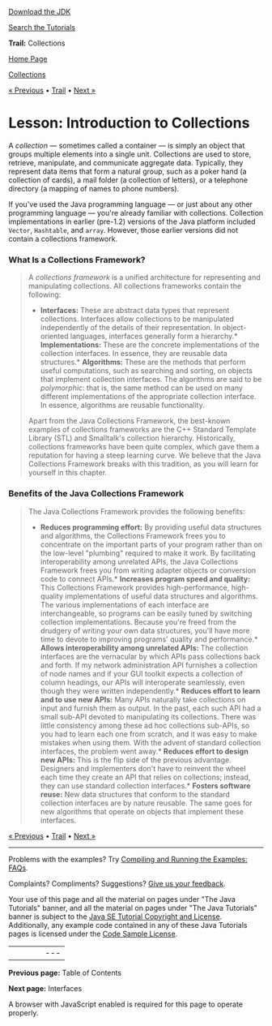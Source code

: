 [Download
the JDK](http://java.sun.com/javase/6/download.jsp)
  
[Search the
Tutorials](../../search.html)

**Trail:** Collections

[Home Page](../../index.html)
>
[Collections](../index.html)

[« Previous](../index.html) • [Trail](../TOC.html) • [Next »](../interfaces/index.html)

# Lesson: Introduction to Collections

A *collection* — sometimes called a container — is simply
an object that groups multiple elements into a single unit. Collections
are used to store, retrieve, manipulate, and communicate aggregate data.
Typically, they represent data items that form a natural group, such as
a poker hand (a collection of cards), a mail folder (a collection of
letters), or a telephone directory (a mapping of names to phone
numbers).

If you've used the Java programming language — or just about any
other programming language — you're already familiar with
collections. Collection implementations in earlier (pre-1.2) versions
of the Java platform included `Vector`,
`Hashtable`, and `array`. However, those earlier versions did not contain a collections framework.

### What Is a Collections Framework?

> A *collections framework* is a unified architecture for representing and manipulating collections. All collections frameworks contain the following:
>
> * **Interfaces:** These are abstract data types that represent collections. Interfaces allow collections to be manipulated independently of the details of their representation. In object-oriented languages, interfaces generally form a hierarchy.* **Implementations:** These are the concrete implementations of the collection interfaces. In essence, they are reusable data structures.* **Algorithms:** These are the methods that perform useful computations, such as searching and sorting, on objects that implement collection interfaces. The algorithms are said to be *polymorphic*: that is, the same method can be used on many different implementations of the appropriate collection interface. In essence, algorithms are reusable functionality.
>
> Apart from the Java Collections Framework, the best-known examples of collections frameworks are
> the C++ Standard Template Library (STL) and Smalltalk's collection hierarchy. Historically, collections
> frameworks have been quite complex, which gave them a reputation for having a steep learning curve.
> We believe that the Java Collections Framework breaks with this tradition, as you will learn for yourself in this chapter.

### Benefits of the Java Collections Framework

> The Java Collections Framework provides the following benefits:
>
> * **Reduces programming effort:** By providing useful data
>   structures and algorithms, the Collections Framework frees you to
>   concentrate on the important parts of your program rather than on the
>   low-level "plumbing" required to make it work. By facilitating
>   interoperability among unrelated APIs, the Java Collections
>   Framework frees you from writing adapter objects or conversion code to connect
>   APIs.* **Increases program speed and quality:** This Collections Framework
>     provides high-performance, high-quality implementations of useful data
>     structures and algorithms. The various implementations of each interface
>     are interchangeable, so programs can be easily tuned by switching collection
>     implementations. Because you're freed from the drudgery of writing your own
>     data structures, you'll have more time to devote to improving programs'
>     quality and performance.* **Allows interoperability among unrelated APIs:** The collection interfaces
>       are the vernacular by which APIs pass collections back and forth. If my network
>       administration API furnishes a collection of node names and if your GUI toolkit
>       expects a collection of column headings, our APIs will interoperate seamlessly,
>       even though they were written independently.* **Reduces effort to learn and to use new APIs:** Many APIs naturally take
>         collections on input and furnish them as output. In the past, each such API had a
>         small sub-API devoted to manipulating its collections. There was little
>         consistency among these ad hoc collections sub-APIs, so you had to learn each
>         one from scratch, and it was easy to make mistakes when using them. With the
>         advent of standard collection interfaces, the problem went away.* **Reduces effort to design new APIs:** This is the flip side of the
>           previous advantage. Designers and implementers don't have to reinvent the
>           wheel each time they create an API that relies on collections;
>           instead, they can use standard collection interfaces.* **Fosters software reuse:** New data structures that conform to the
>             standard collection interfaces are by nature reusable. The same goes for
>             new algorithms that operate on objects that implement these interfaces.

[« Previous](../index.html)
•
[Trail](../TOC.html)
•
[Next »](../interfaces/index.html)

---

Problems with the examples? Try [Compiling and Running
the Examples: FAQs](../../information/run-examples.html).
  
Complaints? Compliments? Suggestions? [Give
us your feedback](http://download.oracle.com/javase/feedback.html).

Your use of this page and all the material on pages under "The Java Tutorials" banner,
and all the material on pages under "The Java Tutorials" banner is subject to the [Java SE Tutorial Copyright
and License](../../information/license.html).
Additionally, any example code contained in any of these Java
Tutorials pages is licensed under the
[Code
Sample License](http://developers.sun.com/license/berkeley_license.html).

|  |  |  |  |  |
| --- | --- | --- | --- | --- |
| |  |  | | --- | --- | | duke image | Oracle logo | | [About Oracle](http://www.oracle.com/us/corporate/index.html) | [Oracle Technology Network](http://www.oracle.com/technology/index.html) | [Terms of Service](https://www.samplecode.oracle.com/servlets/CompulsoryClickThrough?type=TermsOfService) | Copyright © 1995, 2011 Oracle and/or its affiliates. All rights reserved. |

**Previous page:** Table of Contents
  
**Next page:** Interfaces




A browser with JavaScript enabled is required for this page to operate properly.